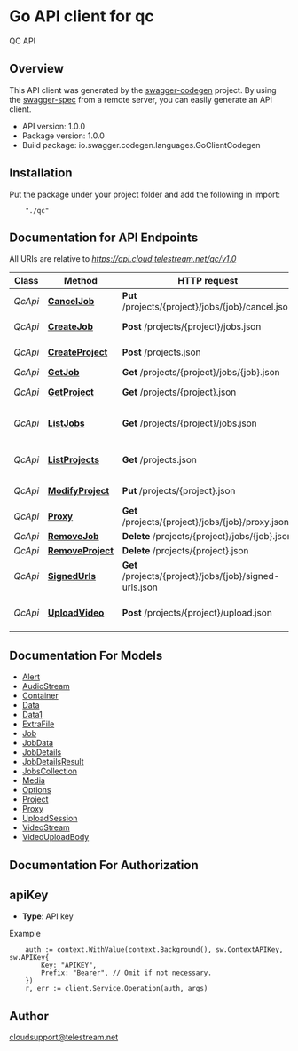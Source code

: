 # Go API client for qc

QC API

## Overview
This API client was generated by the [swagger-codegen](https://github.com/swagger-api/swagger-codegen) project.  By using the [swagger-spec](https://github.com/swagger-api/swagger-spec) from a remote server, you can easily generate an API client.

- API version: 1.0.0
- Package version: 1.0.0
- Build package: io.swagger.codegen.languages.GoClientCodegen

## Installation
Put the package under your project folder and add the following in import:
```
    "./qc"
```

## Documentation for API Endpoints

All URIs are relative to *https://api.cloud.telestream.net/qc/v1.0*

Class | Method | HTTP request | Description
------------ | ------------- | ------------- | -------------
*QcApi* | [**CancelJob**](docs/QcApi.md#canceljob) | **Put** /projects/{project}/jobs/{job}/cancel.json | 
*QcApi* | [**CreateJob**](docs/QcApi.md#createjob) | **Post** /projects/{project}/jobs.json | Create a new job
*QcApi* | [**CreateProject**](docs/QcApi.md#createproject) | **Post** /projects.json | Create a new project
*QcApi* | [**GetJob**](docs/QcApi.md#getjob) | **Get** /projects/{project}/jobs/{job}.json | Get QC job
*QcApi* | [**GetProject**](docs/QcApi.md#getproject) | **Get** /projects/{project}.json | Get project by Id
*QcApi* | [**ListJobs**](docs/QcApi.md#listjobs) | **Get** /projects/{project}/jobs.json | Get jobs form projects
*QcApi* | [**ListProjects**](docs/QcApi.md#listprojects) | **Get** /projects.json | List all projects for an account
*QcApi* | [**ModifyProject**](docs/QcApi.md#modifyproject) | **Put** /projects/{project}.json | Modify project
*QcApi* | [**Proxy**](docs/QcApi.md#proxy) | **Get** /projects/{project}/jobs/{job}/proxy.json | 
*QcApi* | [**RemoveJob**](docs/QcApi.md#removejob) | **Delete** /projects/{project}/jobs/{job}.json | 
*QcApi* | [**RemoveProject**](docs/QcApi.md#removeproject) | **Delete** /projects/{project}.json | 
*QcApi* | [**SignedUrls**](docs/QcApi.md#signedurls) | **Get** /projects/{project}/jobs/{job}/signed-urls.json | 
*QcApi* | [**UploadVideo**](docs/QcApi.md#uploadvideo) | **Post** /projects/{project}/upload.json | Creates an upload session


## Documentation For Models

 - [Alert](docs/Alert.md)
 - [AudioStream](docs/AudioStream.md)
 - [Container](docs/Container.md)
 - [Data](docs/Data.md)
 - [Data1](docs/Data1.md)
 - [ExtraFile](docs/ExtraFile.md)
 - [Job](docs/Job.md)
 - [JobData](docs/JobData.md)
 - [JobDetails](docs/JobDetails.md)
 - [JobDetailsResult](docs/JobDetailsResult.md)
 - [JobsCollection](docs/JobsCollection.md)
 - [Media](docs/Media.md)
 - [Options](docs/Options.md)
 - [Project](docs/Project.md)
 - [Proxy](docs/Proxy.md)
 - [UploadSession](docs/UploadSession.md)
 - [VideoStream](docs/VideoStream.md)
 - [VideoUploadBody](docs/VideoUploadBody.md)


## Documentation For Authorization

## apiKey
- **Type**: API key 

Example
```
	auth := context.WithValue(context.Background(), sw.ContextAPIKey, sw.APIKey{
		Key: "APIKEY",
		Prefix: "Bearer", // Omit if not necessary.
	})
    r, err := client.Service.Operation(auth, args)
```

## Author

cloudsupport@telestream.net


